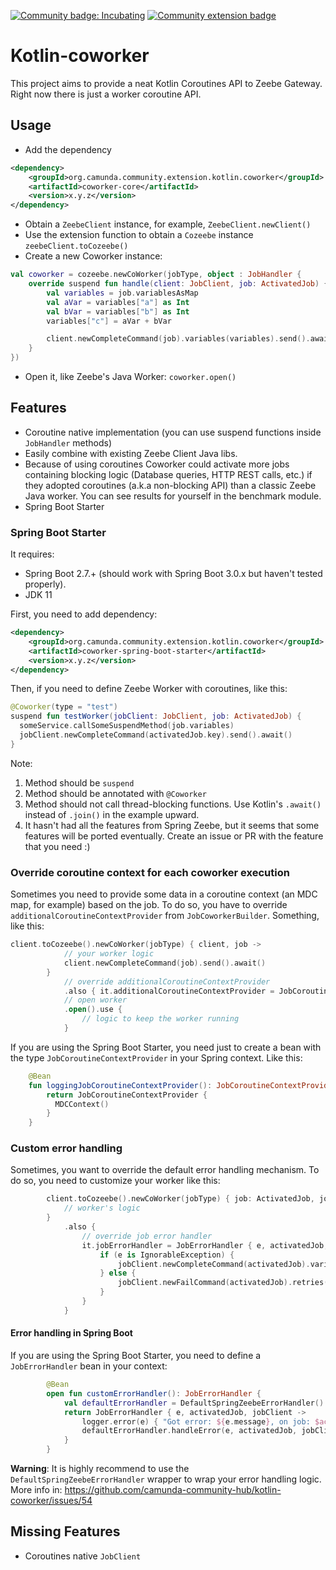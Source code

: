 [![Community badge: Incubating](https://img.shields.io/badge/Lifecycle-Incubating-blue)](https://github.com/Camunda-Community-Hub/community/blob/main/extension-lifecycle.md#incubating-)
[![Community extension badge](https://img.shields.io/badge/Community%20Extension-An%20open%20source%20community%20maintained%20project-FF4700)](https://github.com/camunda-community-hub/community)

# Kotlin-coworker

This project aims to provide a neat Kotlin Coroutines API to Zeebe Gateway. Right now there is just a worker coroutine API.

## Usage

* Add the dependency
```xml
<dependency>
    <groupId>org.camunda.community.extension.kotlin.coworker</groupId>
    <artifactId>coworker-core</artifactId>
    <version>x.y.z</version>
</dependency>
```
* Obtain a `ZeebeClient` instance, for example, `ZeebeClient.newClient()`
* Use the extension function to obtain a `Cozeebe` instance `zeebeClient.toCozeebe()`
* Create a new Coworker instance:
```kotlin
val coworker = cozeebe.newCoWorker(jobType, object : JobHandler {
    override suspend fun handle(client: JobClient, job: ActivatedJob) {
        val variables = job.variablesAsMap
        val aVar = variables["a"] as Int
        val bVar = variables["b"] as Int
        variables["c"] = aVar + bVar

        client.newCompleteCommand(job).variables(variables).send().await()
    }
})
```
* Open it, like Zeebe's Java Worker: `coworker.open()`

## Features

- Coroutine native implementation (you can use suspend functions inside `JobHandler` methods)
- Easily combine with existing Zeebe Client Java libs.
- Because of using coroutines Coworker could activate more jobs containing blocking logic (Database queries, HTTP REST calls, etc.) if they adopted coroutines (a.k.a non-blocking API) than a classic Zeebe Java worker. You can see results for yourself in the benchmark module.
- Spring Boot Starter

### Spring Boot Starter

It requires:
- Spring Boot 2.7.+ (should work with Spring Boot 3.0.x but haven't tested properly).
- JDK 11

First, you need to add dependency:
```xml
<dependency>
    <groupId>org.camunda.community.extension.kotlin.coworker</groupId>
    <artifactId>coworker-spring-boot-starter</artifactId>
    <version>x.y.z</version>
</dependency>
```

Then, if you need to define Zeebe Worker with coroutines, like this:
```kotlin
@Coworker(type = "test")
suspend fun testWorker(jobClient: JobClient, job: ActivatedJob) {
  someService.callSomeSuspendMethod(job.variables)
  jobClient.newCompleteCommand(activatedJob.key).send().await()
}
```

Note:
1. Method should be `suspend`
2. Method should be annotated with `@Coworker`
3. Method should not call thread-blocking functions. Use Kotlin's `.await()` instead of `.join()` in the example upward.
4. It hasn't had all the features from Spring Zeebe, but it seems that some features will be ported eventually. Create an issue or PR with the feature that you need :)

### Override coroutine context for each coworker execution

Sometimes you need to provide some data in a coroutine context (an MDC map, for example) based on the job.
To do so, you have to override `additionalCoroutineContextProvider` from `JobCoworkerBuilder`. Something, like this:

```kotlin
client.toCozeebe().newCoWorker(jobType) { client, job ->
            // your worker logic
            client.newCompleteCommand(job).send().await()
        }
            // override additionalCoroutineContextProvider
            .also { it.additionalCoroutineContextProvider = JobCoroutineContextProvider { testCoroutineContext } }
            // open worker
            .open().use {
                // logic to keep the worker running
            }
```

If you are using the Spring Boot Starter, you need just to create a bean with the type `JobCoroutineContextProvider` in your Spring context. Like this:
```kotlin
    @Bean
    fun loggingJobCoroutineContextProvider(): JobCoroutineContextProvider {
        return JobCoroutineContextProvider {
          MDCContext()
        }
    }
```

### Custom error handling

Sometimes, you want to override the default error handling mechanism. To do so, you need to customize your worker like this:

```kotlin
        client.toCozeebe().newCoWorker(jobType) { job: ActivatedJob, jobClient: JobClient ->
            // worker's logic
        }
            .also {
                // override job error handler
                it.jobErrorHandler = JobErrorHandler { e, activatedJob, jobClient ->
                    if (e is IgnorableException) {
                        jobClient.newCompleteCommand(activatedJob).variables(mapOf("ignored" to true)).send().await()
                    } else {
                        jobClient.newFailCommand(activatedJob).retries(activatedJob.retries - 1).send().await()
                    }
                }
            }
```

#### Error handling in Spring Boot

If you are using the Spring Boot Starter, you need to define a `JobErrorHandler` bean in your context:
```kotlin
        @Bean
        open fun customErrorHandler(): JobErrorHandler {
            val defaultErrorHandler = DefaultSpringZeebeErrorHandler()
            return JobErrorHandler { e, activatedJob, jobClient ->
                logger.error(e) { "Got error: ${e.message}, on job: $activatedJob" }
                defaultErrorHandler.handleError(e, activatedJob, jobClient)
            }
        }
```

**Warning**: It is highly recommend to use the `DefaultSpringZeebeErrorHandler` wrapper to wrap your error handling logic. More info in: https://github.com/camunda-community-hub/kotlin-coworker/issues/54

## Missing Features

* Coroutines native `JobClient`
